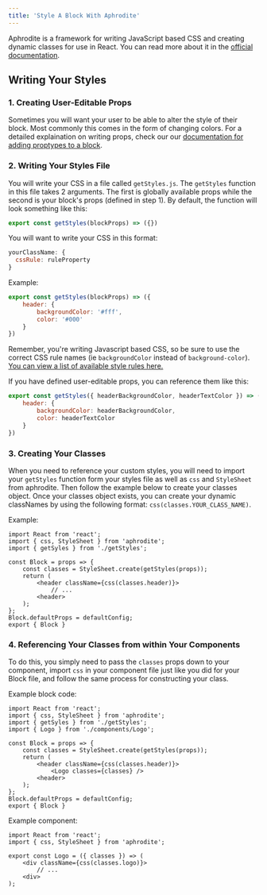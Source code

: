 ```yaml
---
title: 'Style A Block With Aphrodite'
---
```


Aphrodite is a framework for writing JavaScript based CSS and creating dynamic classes for use in React. You can read more about it in the [official documentation](https://github.com/Khan/aphrodite).

## Writing Your Styles

### 1. Creating User-Editable Props

Sometimes you will want your user to be able to alter the style of their block. Most commonly this comes in the form of changing colors. For a detailed explaination on writing props, check our our [documentation for adding proptypes to a block](/how-to/proptypes).

### 2. Writing Your Styles File

You will write your CSS in a file called `getStyles.js`. The `getStyles` function in this file takes 2 arguments. The first is globally available props while the second is your block's props (defined in step 1). By default, the function will look something like this:

```javascript
export const getStyles(blockProps) => ({})
```

You will want to write your CSS in this format:

```javascript
yourClassName: {
  cssRule: ruleProperty
}
```

Example:

```javascript
export const getStyles(blockProps) => ({
    header: {
        backgroundColor: '#fff',
        color: '#000'
    }
})
```

Remember, you're writing Javascript based CSS, so be sure to use the correct CSS rule names (ie `backgroundColor` instead of `background-color`). [You can view a list of available style rules here.](https://www.w3schools.com/jsref/dom_obj_style.asp)

If you have defined user-editable props, you can reference them like this:

```javascript
export const getStyles({ headerBackgroundColor, headerTextColor }) => ({
    header: {
        backgroundColor: headerBackgroundColor,
        color: headerTextColor
    }
})
```

### 3. Creating Your Classes

When you need to reference your custom styles, you will need to import your `getStyles` function form your styles file as well as `css` and `StyleSheet` from aphrodite. Then follow the example below to create your classes object. Once your classes object exists, you can create your dynamic classNames by using the following format: `css(classes.YOUR_CLASS_NAME)`.

Example:

```javascriptx
import React from 'react';
import { css, StyleSheet } from 'aphrodite';
import { getSyles } from './getStyles';

const Block = props => {
    const classes = StyleSheet.create(getStyles(props));
    return (
        <header className={css(classes.header)}>
            // ...
        <header>
    );
};
Block.defaultProps = defaultConfig;
export { Block }
```

### 4. Referencing Your Classes from within Your Components

To do this, you simply need to pass the `classes` props down to your component, import `css` in your component file just like you did for your Block file, and follow the same process for constructing your class.

Example block code:

```javascriptx
import React from 'react';
import { css, StyleSheet } from 'aphrodite';
import { getSyles } from './getStyles';
import { Logo } from './components/Logo';

const Block = props => {
    const classes = StyleSheet.create(getStyles(props));
    return (
        <header className={css(classes.header)}>
            <Logo classes={classes} />
        <header>
    );
};
Block.defaultProps = defaultConfig;
export { Block }
```

Example component:

```javascriptx
import React from 'react';
import { css, StyleSheet } from 'aphrodite';

export const Logo = ({ classes }) => (
    <div className={css(classes.logo)}>
        // ...
    <div>
);
```
